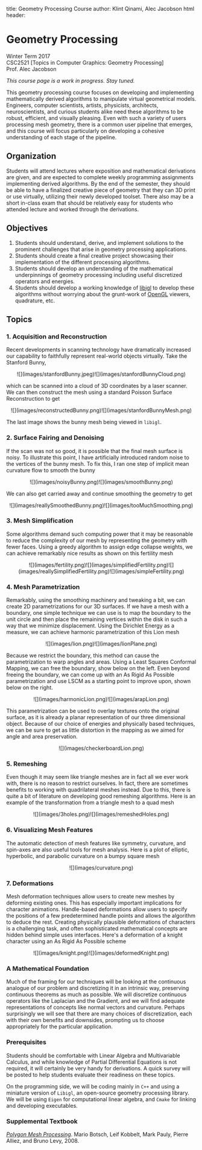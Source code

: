 title: Geometry Processing Course
author: Klint Qinami, Alec Jacobson
html header:  <link rel="stylesheet" href=style.css>

# Geometry Processing

Winter Term 2017  
CSC2521 [Topics in Computer Graphics: Geometry Processing]  
Prof. Alec Jacobson  

_This course page is a work in progress. Stay tuned._

This geometry processing course focuses on developing and implementing
mathematically derived algorithms to manipulate virtual geometrical models.
Engineers, computer scientists, artists, physicists,  architects,
neuroscientists, and curious students alike need these algorithms to be robust,
efficient, and visually pleasing. Even with such a variety of users processing
mesh geometry, there is a common user pipeline that emerges, and this course
will focus particularly on developing a cohesive understanding of each stage of
the pipeline.

## Organization

Students will attend lectures where exposition and mathematical derivations are
given, and are expected to complete weekly programming assignments implementing
derived algorithms. By the end of the semester, they should be able to have a
finalized creative piece of geometry that they can 3D print or use virtually,
utilizing their newly developed toolset. There also may be a short in-class
exam that should be relatively easy for students who attended lecture and
worked through the derivations.

## Objectives

 1. Students should understand, derive, and implement solutions to the
 prominent challenges that arise in geometry processing applications.
 2. Students should create a final creative project showcasing their
 implementation of the different processing algorithms.
 3. Students should develop an understanding of the mathematical underpinnings
 of geometry processing including useful discretized operators and energies.
 4. Students should develop a working knowledge of
 [libigl](http://libigl.github.io/libigl/) to develop these algorithms without
 worrying about the grunt-work of
 [OpenGL](https://en.wikipedia.org/wiki/OpenGL) viewers, quadrature, etc.

## Topics

### 1\. Acquisition and Reconstruction

Recent developments in scanning technology have dramatically increased our
capability to faithfully represent real-world objects virtually. Take the
Stanford Bunny,

<center>![](images/stanfordBunny.jpeg)![](images/stanfordBunnyCloud.png)</center>

which can be scanned into a cloud of 3D coordinates by a laser scanner. We can then construct the mesh using a standard Poisson Surface Reconstruction to get

<center>![](images/reconstructedBunny.png)![](images/stanfordBunnyMesh.png)</center> 

The last image shows the bunny mesh being viewed in `libigl`. 

### 2\. Surface Fairing and Denoising

If the scan was not so good, it is possible that the final mesh surface is
noisy. To illustrate this point, I have artificially introduced random noise to
the vertices of the bunny mesh. To fix this, I ran one step of implicit mean
curvature flow to smooth the bunny

<center>![](images/noisyBunny.png)![](images/smoothBunny.png)</center> 

We can also get carried away and continue smoothing the geometry to get

<center>![](images/reallySmoothedBunny.png)![](images/tooMuchSmoothing.png)</center>

### 3\. Mesh Simplification

Some algorithms demand such computing power that it may be reasonable to reduce
the complexity of our mesh by representing the geometry with fewer faces. Using
a greedy algorithm to assign edge collapse weights, we can achieve remarkably
nice results as shown on this fertility mesh

<center>![](images/fertility.png)![](images/simplifiedFertility.png)![](images/reallySimplifiedFertility.png)![](images/simpleFertility.png)</center>

### 4\. Mesh Parametrization

Remarkably, using the smoothing machinery and tweaking a bit, we can create 2D
parametrizations for our 3D surfaces. If we have a mesh with a boundary, one
simple technique we can use is to map the boundary to the unit circle and then
place the remaining vertices within the disk in such a way that we minimize
displacement. Using the Dirichlet Energy as a measure, we can achieve harmonic
parametrization of this Lion mesh

<center>![](images/lion.png)![](images/lionPlane.png)</center>

Because we restrict the boundary, this method can cause the parametrization to
warp angles and areas. Using a Least Squares Conformal Mapping, we can free the
boundary, show below on the left. Even beyond freeing the boundary, we can come
up with an As Rigid As Possible parametrization and use LSCM as a starting
point to improve upon, shown below on the right.

<center>![](images/harmonicLion.png)![](images/arapLion.png)</center>

This parametrization can be used to overlay textures onto the original surface,
as it is already a planar representation of our three dimensional object.
Because of our choice of energies and physically based techniques, we can be
sure to get as little distortion in the mapping as we aimed for angle and area
preservation.

<center>![](images/checkerboardLion.png)</center>

### 5\. Remeshing

Even though it may seem like triangle meshes are in fact all we ever work with,
there is no reason to restrict ourselves. In fact, there are sometimes benefits
to working with quadrilateral meshes instead. Due to this, there is quite a bit
of literature on developing good remeshing algorithms. Here is an example of
the transformation from a triangle mesh to a quad mesh

<center>![](images/3holes.png)![](images/remeshedHoles.png)</center>

### 6\. Visualizing Mesh Features

The automatic detection of mesh features like symmetry, curvature, and
spin-axes are also useful tools for mesh analysis. Here is a plot of elliptic,
hyperbolic, and parabolic curvature on a bumpy square mesh

<center> ![](images/curvature.png) </center>

### 7\. Deformations

Mesh deformation techniques allow users to create new meshes by deforming
existing ones. This has especially important implications for character
animations. Handle-based deformations allow users to specify the positions of a
few predetermined handle points and allows the algorithm to deduce the rest.
Creating physically plausible deformations of characters is a challenging task,
and often sophisticated mathematical concepts are hidden behind simple uses
interfaces. Here's a deformation of a knight character using an As Rigid As
Possible scheme

<center>![](images/knight.png)![](images/deformedKnight.png)</center>

### A Mathematical Foundation

Much of the framing for our techniques will be looking at the continuous
analogue of our problem and discretizing it in an intrinsic way, preserving
continuous theorems as much as possible. We will discretize continuous
operators like the Laplacian and the Gradient, and we will find adequate
representations of concepts like normal vectors and curvature. Perhaps
surprisingly we will see that there are many choices of discretization, each
with their own benefits and downsides, prompting us to choose appropriately for
the particular application.

### Prerequisites

Students should be comfortable with Linear Algebra and Multivariable Calculus,
and while knowledge of Partial Differential Equations is not required, it will
certainly be very handy for derivations. A quick survey will be posted to help
students evaluate their readiness on these topics.

On the programming side, we will be coding mainly in `C++` and using a
miniature version of `Libigl`, an open-source geometry processing library. We
will be using `Eigen` for computational linear algebra, and `Cmake` for linking
and developing executables.

### Supplemental Textbook

[_Polygon Mesh
Processing_](https://www.amazon.ca/Polygon-Mesh-Processing-Mario-Botsch/dp/1568814267/).
Mario Botsch, Leif Kobbelt, Mark Pauly, Pierre Alliez, and Bruno Levy, 2008.
